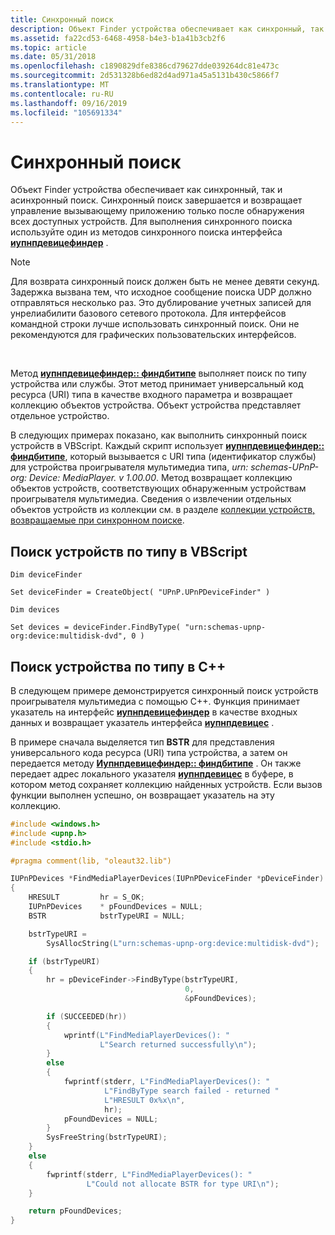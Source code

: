 ```yaml
---
title: Синхронный поиск
description: Объект Finder устройства обеспечивает как синхронный, так и асинхронный поиск. Синхронный поиск завершается и возвращает управление вызывающему приложению только после обнаружения всех доступных устройств.
ms.assetid: fa22cd53-6468-4958-b4e3-b1a41b3cb2f6
ms.topic: article
ms.date: 05/31/2018
ms.openlocfilehash: c1890829dfe8386cd79627dde039264dc81e473c
ms.sourcegitcommit: 2d531328b6ed82d4ad971a45a5131b430c5866f7
ms.translationtype: MT
ms.contentlocale: ru-RU
ms.lasthandoff: 09/16/2019
ms.locfileid: "105691334"
---
```

# <a name="synchronous-searching"></a>Синхронный поиск

Объект Finder устройства обеспечивает как синхронный, так и асинхронный поиск. Синхронный поиск завершается и возвращает управление вызывающему приложению только после обнаружения всех доступных устройств. Для выполнения синхронного поиска используйте один из методов синхронного поиска интерфейса [**иупнпдевицефиндер**](/windows/desktop/api/Upnp/nn-upnp-iupnpdevicefinder) .

> [!Note]  
> Для возврата синхронный поиск должен быть не менее девяти секунд. Задержка вызвана тем, что исходное сообщение поиска UDP должно отправляться несколько раз. Это дублирование учетных записей для унрелиабилити базового сетевого протокола. Для интерфейсов командной строки лучше использовать синхронный поиск. Они не рекомендуются для графических пользовательских интерфейсов.

 

Метод [**иупнпдевицефиндер:: финдбитипе**](/windows/desktop/api/Upnp/nf-upnp-iupnpdevicefinder-findbytype) выполняет поиск по типу устройства или службы. Этот метод принимает универсальный код ресурса (URI) типа в качестве входного параметра и возвращает коллекцию объектов устройства. Объект устройства представляет отдельное устройство.

В следующих примерах показано, как выполнить синхронный поиск устройств в VBScript. Каждый скрипт использует [**иупнпдевицефиндер:: финдбитипе**](/windows/desktop/api/Upnp/nf-upnp-iupnpdevicefinder-findbytype), который вызывается с URI типа (идентификатор службы) для устройства проигрывателя мультимедиа типа, *urn: schemas-UPnP-org: Device: MediaPlayer. v 1.00.00*. Метод возвращает коллекцию объектов устройств, соответствующих обнаруженным устройствам проигрывателя мультимедиа. Сведения о извлечении отдельных объектов устройств из коллекции см. в разделе [коллекции устройств, возвращаемые при синхронном поиске](device-collections-returned-by-synchronous-searches.md).

## <a name="search-for-devices-by-type-in-vbscript"></a>Поиск устройств по типу в VBScript


```VB
Dim deviceFinder

Set deviceFinder = CreateObject( "UPnP.UPnPDeviceFinder" )

Dim devices

Set devices = deviceFinder.FindByType( "urn:schemas-upnp-org:device:multidisk-dvd", 0 )
```



## <a name="search-for-device-by-type-in-c"></a>Поиск устройства по типу в C++

В следующем примере демонстрируется синхронный поиск устройств проигрывателя мультимедиа с помощью C++. Функция принимает указатель на интерфейс [**иупнпдевицефиндер**](/windows/desktop/api/Upnp/nn-upnp-iupnpdevicefinder) в качестве входных данных и возвращает указатель интерфейса [**иупнпдевицес**](/windows/desktop/api/Upnp/nn-upnp-iupnpdevices) .

В примере сначала выделяется тип **BSTR** для представления универсального кода ресурса (URI) типа устройства, а затем он передается методу [**Иупнпдевицефиндер:: финдбитипе**](/windows/desktop/api/Upnp/nf-upnp-iupnpdevicefinder-findbytype) . Он также передает адрес локального указателя [**иупнпдевицес**](/windows/desktop/api/Upnp/nn-upnp-iupnpdevices) в буфере, в котором метод сохраняет коллекцию найденных устройств. Если вызов функции выполнен успешно, он возвращает указатель на эту коллекцию.


```C++
#include <windows.h>
#include <upnp.h>
#include <stdio.h>

#pragma comment(lib, "oleaut32.lib")

IUPnPDevices *FindMediaPlayerDevices(IUPnPDeviceFinder *pDeviceFinder)
{
    HRESULT         hr = S_OK;
    IUPnPDevices    * pFoundDevices = NULL;
    BSTR            bstrTypeURI = NULL;

    bstrTypeURI = 
        SysAllocString(L"urn:schemas-upnp-org:device:multidisk-dvd");

    if (bstrTypeURI)
    {
        hr = pDeviceFinder->FindByType(bstrTypeURI, 
                                       0,
                                       &pFoundDevices);

        if (SUCCEEDED(hr))
        {
            wprintf(L"FindMediaPlayerDevices(): "
                    L"Search returned successfully\n");
        }
        else
        {
            fwprintf(stderr, L"FindMediaPlayerDevices(): "
                     L"FindByType search failed - returned "
                     L"HRESULT 0x%x\n",
                     hr);
            pFoundDevices = NULL;
        }
        SysFreeString(bstrTypeURI);
    }
    else
    {
        fwprintf(stderr, L"FindMediaPlayerDevices(): "
                 L"Could not allocate BSTR for type URI\n");
    }

    return pFoundDevices;
}
```



 

 




